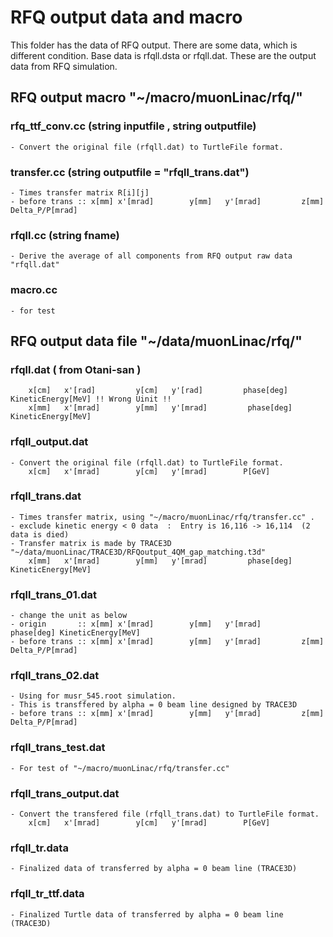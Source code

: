 # RFQ output data and macro

This folder has the data of RFQ output.
There are some data, which is different condition.
Base data is rfqll.dsta or rfqll.dat. These are the output data from RFQ simulation.


## RFQ output macro "~/macro/muonLinac/rfq/"

### rfq_ttf_conv.cc (string inputfile , string outputfile)
    - Convert the original file (rfqll.dat) to TurtleFile format.

### transfer.cc (string outputfile = "rfqll_trans.dat")
    - Times transfer matrix R[i][j]
    - before trans :: x[mm]	x'[mrad]        y[mm]   y'[mrad]         z[mm]          Delta_P/P[mrad]

### rfqll.cc (string fname)
    - Derive the average of all components from RFQ output raw data "rfqll.dat"

### macro.cc
    - for test

###

## RFQ output data file "~/data/muonLinac/rfq/"

### rfqll.dat ( from Otani-san )
        x[cm]	x'[rad]         y[cm]   y'[rad]         phase[deg]	KineticEnergy[MeV] !! Wrong Uinit !!
        x[mm]	x'[mrad]        y[mm]   y'[mrad]         phase[deg]	KineticEnergy[MeV]

### rfqll_output.dat
    - Convert the original file (rfqll.dat) to TurtleFile format.
        x[cm]   x'[mrad]        y[cm]   y'[mrad]        P[GeV]

### rfqll_trans.dat
    - Times transfer matrix, using "~/macro/muonLinac/rfq/transfer.cc" .
    - exclude kinetic energy < 0 data  :  Entry is 16,116 -> 16,114  (2 data is died)
    - Transfer matrix is made by TRACE3D "~/data/muonLinac/TRACE3D/RFQoutput_4QM_gap_matching.t3d"
        x[mm]	x'[mrad]        y[mm]   y'[mrad]         phase[deg]	KineticEnergy[MeV]

### rfqll_trans_01.dat
    - change the unit as below
    - origin       :: x[mm]	x'[mrad]        y[mm]   y'[mrad]         phase[deg]	KineticEnergy[MeV]
    - before trans :: x[mm]	x'[mrad]        y[mm]   y'[mrad]         z[mm]          Delta_P/P[mrad]

### rfqll_trans_02.dat
    - Using for musr_545.root simulation.
    - This is transffered by alpha = 0 beam line designed by TRACE3D
    - before trans :: x[mm]	x'[mrad]        y[mm]   y'[mrad]         z[mm]          Delta_P/P[mrad]

### rfqll_trans_test.dat
    - For test of "~/macro/muonLinac/rfq/transfer.cc"

### rfqll_trans_output.dat
    - Convert the transfered file (rfqll_trans.dat) to TurtleFile format.
        x[cm]   x'[mrad]        y[cm]   y'[mrad]        P[GeV]

### rfqll_tr.data
    - Finalized data of transferred by alpha = 0 beam line (TRACE3D)

### rfqll_tr_ttf.data
    - Finalized Turtle data of transferred by alpha = 0 beam line (TRACE3D)
